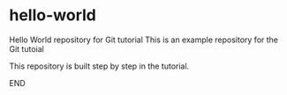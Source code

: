 # hello-world
Hello World repository for Git tutorial
This is an example repository for the Git tutoial

This repository is built step by step in the tutorial.

END
